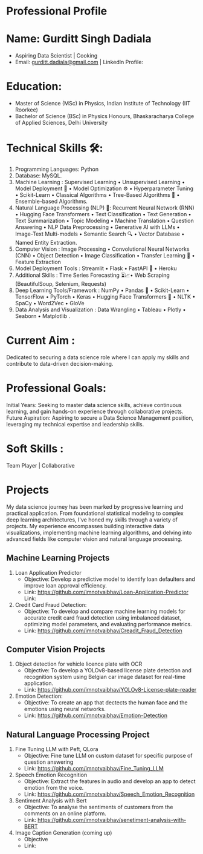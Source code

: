 # Professional Profile

# Name: Gurditt Singh Dadiala
* Aspiring Data Scientist | Cooking
* Email: gurditt.dadiala@gmail.com | LinkedIn Profile: 

# Education:
* Master of Science (MSc) in Physics, Indian Institute of Technology (IIT Roorkee)
* Bachelor of Science (BSc) in Physics Honours, Bhaskaracharya College of Applied Sciences, Delhi University

# Technical Skills 🛠️:
1. Programming Languages: Python 
2. Database: MySQL.
3. Machine Learning : Supervised Learning • Unsupervised Learning • Model Deployment 🚀 • Model Optimization ⚙️ • Hyperparameter Tuning • Scikit-Learn • Classical Algorithms • Tree-Based Algorithms 🌲 • Ensemble-based Algorithms.
4. Natural Language Processing (NLP) 📝: Recurrent Neural Network (RNN) • Hugging Face Transformers • Text Classification • Text Generation • Text Summarization • Topic Modeling • Machine Translation  • Question Answering  • NLP Data Preprocessing  • Generative AI with LLMs • Image-Text Multi-models  • Semantic Search 🔍 • Vector Database • Named Entity Extraction.
5. Computer Vision : Image Processing • Convolutional Neural Networks (CNN)  • Object Detection  • Image Classification • Transfer Learning 🔄 • Feature Extraction 
6. Model Deployment Tools : Streamlit • Flask • FastAPI 🚀  • Heroku 
7. Additional Skills : Time Series Forecasting ⏳📈• Web Scraping (BeautifulSoup, Selenium, Requests) 
8. Deep Learning Tools/Framework : NumPy • Pandas 🐼 • Scikit-Learn • TensorFlow • PyTorch • Keras • Hugging Face Transformers 🤗 • NLTK • SpaCy • Word2Vec • GloVe 
9. Data Analysis and Visualization : Data Wrangling  • Tableau • Plotly • Seaborn • Matplotlib .

# Current Aim :
Dedicated to securing a data science role where I can apply my skills and contribute to data-driven decision-making.

# Professional Goals:
Initial Years: Seeking to master data science skills, achieve continuous learning, and gain hands-on experience through collaborative projects.
Future Aspiration: Aspiring to secure a Data Science Management position, leveraging my technical expertise and leadership skills.
# Soft Skills :
Team Player  | Collaborative 

# Projects
My data science journey has been marked by progressive learning and practical application. From foundational statistical modeling to complex deep learning architectures, I've honed my skills through a variety of projects. My experience encompasses building interactive data visualizations, implementing machine learning algorithms, and delving into advanced fields like computer vision and natural language processing.
## Machine Learning Projects
1. Loan Application Predictor
   * Objective: Develop a predictive model to identify loan defaulters and improve loan approval efficiency.
   * Link: https://github.com/imnotvaibhav/Loan-Application-Predictor
   Link: 
2. Credit Card Fraud Detection:
   * Objective: To develop and compare machine learning models for accurate credit card fraud detection using imbalanced dataset, optimizing model parameters, and evaluating performance metrics.
   * Link: https://github.com/imnotvaibhav/Creadit_Fraud_Detection

## Computer Vision Projects
1. Object detection for vehicle licence plate with OCR
   * Objective: To develop a YOLOv8-based license plate detection and recognition system using Belgian car image dataset for real-time application.
   * Link: https://github.com/imnotvaibhav/YOLOv8-License-plate-reader
3. Emotion Detection:
   * Objective: To create an app that dectects the human face and the emotions using neural networks.
   * Link: https://github.com/imnotvaibhav/Emotion-Detection

## Natural Language Processing Project
1. Fine Tuning LLM with Peft, QLora
   * Objective: Fine tune LLM on custom  dataset for specific purpose of question answering
   * Link: https://github.com/imnotvaibhav/Fine_Tuning_LLM
3. Speech Emotion Recognition
   * Objective: Extract the features in audio and develop an app to detect emotion from the voice.
   * Link: https://github.com/imnotvaibhav/Speech_Emotion_Recognition
6. Sentiment Analysis with Bert
   * Objective: To analyse the sentiments of customers from the comments on an online platform.
   * Link: https://github.com/imnotvaibhav/senetiment-analysis-with-BERT
8. Image Caption Generation (coming up)
   * Objective
   * Link:
